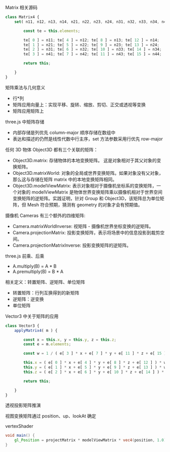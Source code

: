 Matrix 相关源码
```js
class Matrix4 {
    set( n11, n12, n13, n14, n21, n22, n23, n24, n31, n32, n33, n34, n41, n42, n43, n44 ) {

		const te = this.elements;

		te[ 0 ] = n11; te[ 4 ] = n12; te[ 8 ] = n13; te[ 12 ] = n14;
		te[ 1 ] = n21; te[ 5 ] = n22; te[ 9 ] = n23; te[ 13 ] = n24;
		te[ 2 ] = n31; te[ 6 ] = n32; te[ 10 ] = n33; te[ 14 ] = n34;
		te[ 3 ] = n41; te[ 7 ] = n42; te[ 11 ] = n43; te[ 15 ] = n44;

		return this;

	}
}

```


矩阵乘法与几何意义
* 行*列
* 矩阵应用向量上：实现平移、旋转、缩放、剪切、正交或透视等变换
* 矩阵应用矩阵上

three.js 中矩阵存储
* 内部存储是列优先 column-major 顺序存储在数组中
* 表达和描述的仍然是线性代数中行主序，set 方法参数采用行优先 row-major

任何 3D 物体 Object3D 都有三个关联的矩阵：
* Object3D.matrix: 存储物体的本地变换矩阵。 这是对象相对于其父对象的变换矩阵。
* Object3D.matrixWorld: 对象的全局或世界变换矩阵。如果对象没有父对象，那么这与存储在矩阵 matrix 中的本地变换矩阵相同。
* Object3D.modelViewMatrix: 表示对象相对于摄像机坐标系的变换矩阵，一个对象的 modelViewMatrix 是物体世界变换矩阵乘以摄像机相对于世界空间变换矩阵的逆矩阵。实践证明，针对 Group 和 Object3D，该矩阵总为单位矩阵，但 Mesh 符合预期，猜测有 geometry 的对象才会有预期值。

摄像机 Cameras 有三个额外的四维矩阵:
* Camera.matrixWorldInverse: 视矩阵 - 摄像机世界坐标变换的逆矩阵。
* Camera.projectionMatrix: 投影变换矩阵，表示将场景中的信息投影到裁剪空间。
* Camera.projectionMatrixInverse: 投影变换矩阵的逆矩阵。

three.js 前乘、后乘
* A.multiply(B) = A * B
* A.premultiply(B) = B * A

相关定义：转置矩阵、逆矩阵、单位矩阵
* 转置矩阵：行列互换得到的新矩阵
* 逆矩阵：逆变换
* 单位矩阵

Vector3 中关于矩阵的应用
```js
class Vector3 {
    applyMatrix4( m ) {

		const x = this.x, y = this.y, z = this.z;
		const e = m.elements;

		const w = 1 / ( e[ 3 ] * x + e[ 7 ] * y + e[ 11 ] * z + e[ 15 ] );

		this.x = ( e[ 0 ] * x + e[ 4 ] * y + e[ 8 ] * z + e[ 12 ] ) * w;
		this.y = ( e[ 1 ] * x + e[ 5 ] * y + e[ 9 ] * z + e[ 13 ] ) * w;
		this.z = ( e[ 2 ] * x + e[ 6 ] * y + e[ 10 ] * z + e[ 14 ] ) * w;

		return this;

	}
}
```

透视投影矩阵推演

视图变换矩阵通过 position、up、lookAt 确定

vertexShader
```glsl
void main() {
    gl_Position = projectMatrix * modelViewMatrix * vec4(position, 1.0);
}
```